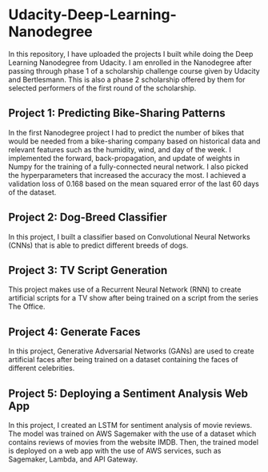 # Udacity-Deep-Learning-Nanodegree
In this repository, I have uploaded the projects I built while doing the Deep Learning Nanodegree from Udacity. I am enrolled in the Nanodegree after passing through phase 1 of a scholarship challenge course given by Udacity and Bertlesmann. This is also a phase 2 scholarship offered by them for selected performers of the first round of the scholarship.

## Project 1: Predicting Bike-Sharing Patterns
In the first Nanodegree project I had to predict the number of bikes that would be needed from a bike-sharing company based on historical data and relevant features such as the humidity, wind, and day of the week. I implemented the forward, back-propagation, and update of weights in Numpy for the training of a fully-connected neural network. I also picked the hyperparameters that increased the accuracy the most. I achieved a validation loss of 0.168 based on the mean squared error of the last 60 days of the dataset.

## Project 2: Dog-Breed Classifier
In this project, I built a classifier based on Convolutional Neural Networks (CNNs) that is able to predict different breeds of dogs.

## Project 3: TV Script Generation
This project makes use of a Recurrent Neural Network (RNN) to create artificial scripts for a TV show after being trained on a script from the series The Office.

## Project 4: Generate Faces
In this project, Generative Adversarial Networks (GANs) are used to create artificial faces after being trained on a dataset containing the faces of different celebrities.

## Project 5: Deploying a Sentiment Analysis Web App
In this project, I created an LSTM for sentiment analysis of movie reviews. The model was trained on AWS Sagemaker with the use of a dataset which contains reviews of movies from the website IMDB. Then, the trained model is deployed on a web app with the use of AWS services, such as Sagemaker, Lambda, and API Gateway.
